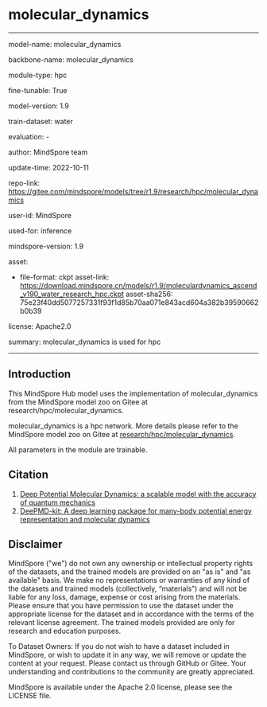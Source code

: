# molecular_dynamics

---

model-name: molecular_dynamics

backbone-name: molecular_dynamics

module-type: hpc

fine-tunable: True

model-version: 1.9

train-dataset: water

evaluation: -

author: MindSpore team

update-time: 2022-10-11

repo-link: <https://gitee.com/mindspore/models/tree/r1.9/research/hpc/molecular_dynamics>

user-id: MindSpore

used-for: inference

mindspore-version: 1.9

asset:

-
    file-format: ckpt
    asset-link: <https://download.mindspore.cn/models/r1.9/moleculardynamics_ascend_v190_water_research_hpc.ckpt>
    asset-sha256: 75e23f40dd5077257331f93f1d85b70aa071e843acd604a382b39590662b0b39

license: Apache2.0

summary: molecular_dynamics is used for hpc

---

## Introduction

This MindSpore Hub model uses the implementation of molecular_dynamics from the MindSpore model zoo on Gitee at research/hpc/molecular_dynamics.

molecular_dynamics is a hpc network. More details please refer to the MindSpore model zoo on Gitee at [research/hpc/molecular_dynamics](https://gitee.com/mindspore/models/blob/r1.9/research/hpc/molecular_dynamics/README.md).

All parameters in the module are trainable.

## Citation

1. [Deep Potential Molecular Dynamics: a scalable model with the accuracy of quantum mechanics](https://arxiv.org/pdf/1707.09571v2.pdf)
2. [DeePMD-kit: A deep learning package for many-body potential energy representation and molecular dynamics](https://arxiv.org/pdf/1712.03641v2.pdf)

## Disclaimer

MindSpore ("we") do not own any ownership or intellectual property rights of the datasets, and the trained models are provided on an "as is" and "as available" basis. We make no representations or warranties of any kind of the datasets and trained models (collectively, “materials”) and will not be liable for any loss, damage, expense or cost arising from the materials. Please ensure that you have permission to use the dataset under the appropriate license for the dataset and in accordance with the terms of the relevant license agreement. The trained models provided are only for research and education purposes.

To Dataset Owners: If you do not wish to have a dataset included in MindSpore, or wish to update it in any way, we will remove or update the content at your request. Please contact us through GitHub or Gitee. Your understanding and contributions to the community are greatly appreciated.

MindSpore is available under the Apache 2.0 license, please see the LICENSE file.
